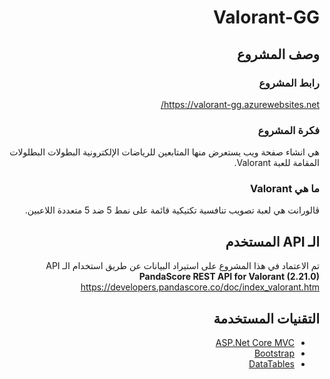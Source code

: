 <div dir="rtl">

# Valorant-GG 
## وصف المشروع 
### رابط المشروع 
https://valorant-gg.azurewebsites.net/

### فكرة المشروع
 هي انشاء صفحة ويب يستعرض منها المتابعين للرياضات الإلكترونية البطولات البطلولات المقامة للعبة Valorant.
 
### ما هي Valorant
ڤالورانت ‏هي لعبة تصويب تنافسية تكتيكية قائمة على نمط 5 ضد 5 متعددة اللاعبين. 


## الـ API المستخدم 
تم الاعتماد في هذا المشروع على استيراد البيانات عن طريق استخدام الـ API 
 **PandaScore REST API for Valorant  (2.21.0)**
 https://developers.pandascore.co/doc/index_valorant.htm
 
## التقنيات المستخدمة 

 - [ASP.Net Core MVC](https://docs.microsoft.com/en-us/aspnet/core/mvc/overview?view=aspnetcore-5.0)
 - [Bootstrap](https://getbootstrap.com/)
 - [DataTables](https://datatables.net/)
</div>